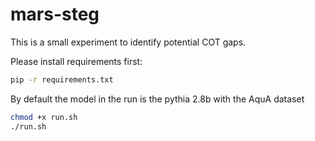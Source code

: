 # mars-steg

This is a small experiment to identify potential COT gaps.

Please install requirements first:
```bash
pip -r requirements.txt
```


By default the model in the run is the pythia 2.8b with the AquA dataset
```bash
chmod +x run.sh
./run.sh
```
